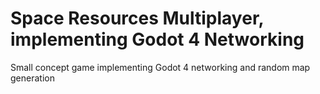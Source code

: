 <h1> Space Resources Multiplayer, implementing Godot 4 Networking</h1>
<p>Small concept game implementing Godot 4 networking and random map generation</p>
